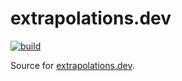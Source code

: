 # extrapolations.dev

[![build](https://github.com/inmatura/extrapolations.dev/workflows/deploy/badge.svg)](https://github.com/inmatura/extrapolations.dev/actions/workflows/deploy.yml)

Source for [extrapolations.dev](https://docs.extrapolations.dev).
